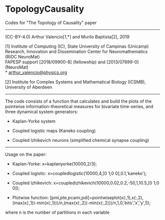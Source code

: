 # TopologyCausality
Codes for "The Topology of Causality" paper



--------------------------------

(CC-BY-4.0) Arthur Valencio[1,\*] and Murilo Baptista[2], 2019

[1] Institute of Computing (IC), State University of Campinas (Unicamp) \
    Research, Innovation and Dissemination Center for Neuromathematics (RIDC NeuroMat)\
    FAPESP support [2018/09900-8] (fellowship) and [2013/07699-0] (NeuroMat) \
    * arthur_valencio@physics.org
    
[2] Institute for Complex Systems and Mathematical Biology (ICSMB), University of Aberdeen

---------------------------------

The code consists of a function that calculates and build the plots of the pointwise information-theoretical measures for bivariate time-series, and three dynamical system generators:

 - Kaplan-Yorke system
 
 - Coupled logistic maps (Kaneko coupling)
 
 - Coupled Izhikevich neurons (simplified chemical synapse coupling)

----------------------------------

Usage on the paper:

 - Kaplan-Yorke: x=kaplanyorke(10000,2/3);
 
 - Coupled logistic: x=coupledlogistic(10000,4,[0 1;0 0],0.1,'kaneko');
 
 - Coupled Izhikevich: x=coupledizhikevich(10000,0.02,0.2,-50,1,10.5,[0 1;0 0]);

 - Plotwise function: [pmi,pte,pcami,pdi]=pointwiseplot(x(:,1),x(:,2),(max(x(:,1))-min(x(:,1)))/n,(max(x(:,2))-min(x(:,2)))/n,1,0,'bits','x','y',5);
 
 where n is the number of partitions in each variable
